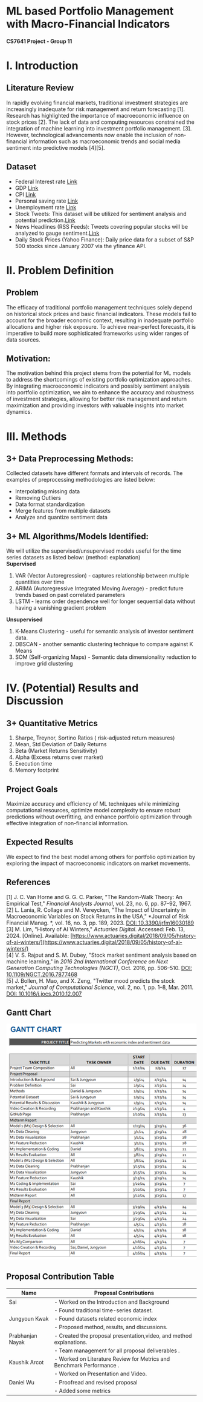 # ML based Portfolio Management with Macro-Financial Indicators
#### CS7641 Project - Group 11

# I. Introduction

## Literature Review

In rapidly evolving financial markets, traditional investment strategies are increasingly inadequate for risk management and return forecasting [1]. Research has highlighted the importance of macroeconomic influence on stock prices [2]. The lack of data and computing resources constrained the integration of machine learning into investment portfolio management. [3]. However, technological advancements now enable the inclusion of non-financial information such as macroeconomic trends and social media sentiment into predictive models [4][5].

## Dataset
- Federal Interest rate [Link](https://fred.stlouisfed.org/series/DFF)
- GDP  [Link](https://fred.stlouisfed.org/series/GDP)
- CPI  [Link](https://fred.stlouisfed.org/series/CPIAUCSL)
- Personal saving rate [Link](https://fred.stlouisfed.org/series/PSAVERT)
- Unemployment rate [Link](https://fred.stlouisfed.org/series/UNRATE)
- Stock Tweets: This dataset will be utilized for sentiment analysis and potential prediction.[Link](https://www.kaggle.com/datasets/equinxx/stock-tweets-for-sentiment-analysis-and-prediction)
- News Headlines (RSS Feeds): Tweets covering popular stocks will be analyzed to gauge sentiment.[Link](https://www.kaggle.com/datasets/shtrausslearning/news-trading/data)
- Daily Stock Prices (Yahoo Finance): Daily price data for a subset of S&P 500 stocks since January 2007 via the yfinance API.

# II. Problem Definition

## Problem

The efficacy of traditional portfolio management techniques solely depend on historical stock prices and basic financial indicators. These models fail to account for the broader economic context, resulting in inadequate portfolio allocations and higher risk exposure. To achieve near-perfect forecasts, it is imperative to build more sophisticated frameworks using wider ranges of data sources.


## Motivation:
The motivation behind this project stems from the potential for ML models to address the shortcomings of existing portfolio optimization approaches. By integrating macroeconomic indicators and possibly sentiment analysis into portfolio optimization, we aim to enhance the accuracy and robustness of investment strategies, allowing for better risk management and return maximization and providing investors with valuable insights into market dynamics.

# III. Methods

## 3+ Data Preprocessing Methods:
Collected datasets have different formats and intervals of records. The examples of preprocessing methodologies are listed below:<br>
- Interpolating missing data 
- Removing Outliers
- Data format standardization
- Merge features from multiple datasets
- Analyze and quantize sentiment data

## 3+ ML Algorithms/Models Identified:
We will utilize the supervised/unsupervised models useful for the time series datasets as listed below: (method: explanation)<br>
**Supervised**
1. VAR (Vector Autoregression) - captures relationship between multiple quantities over time
2.  ARIMA (Autoregressive Integrated Moving Average) - predict future trends based on past correlated parameters
3. LSTM - learns order dependence well for longer sequential data without having a vanishing gradient problem 

**Unsupervised**
1. K-Means Clustering - useful for semantic analysis of investor sentiment data.
2. DBSCAN - another semantic clustering technique to compare against K Means
3. SOM (Self-organizing Maps) - Semantic data dimensionality reduction to improve grid clustering


# IV. (Potential) Results and Discussion
## 3+ Quantitative Metrics
1. Sharpe, Treynor, Sortino Ratios ( risk-adjusted return measures)
2. Mean, Std Deviation of Daily Returns
4. Beta (Market Returns Sensitivity)
5. Alpha (Excess returns over market)
6. Execution time
7. Memory footprint

## Project Goals
Maximize accuracy and efficiency of ML techniques while minimizing computational resources, optimize model complexity to ensure robust predictions without overfitting, and enhance portfolio optimization through effective integration of non-financial information.

## Expected Results
We expect to find the best model among others for portfolio optimization by exploring the impact of macroeconomic indicators on market movements.

## References

[1] J. C. Van Horne and G. G. C. Parker, "The Random-Walk Theory: An Empirical Test," *Financial Analysts Journal*, vol. 23, no. 6, pp. 87–92, 1967. <br>
[2] L. Lania, R. Collage and M. Vereycken, "The Impact of Uncertainty in Macroeconomic Variables on Stock Returns in the USA," *Journal of Risk Financial Manag. *, vol. 16, no. 3, pp. 189, 2023. [DOI: 10.3390/jrfm16030189](https://doi.org/10.3390/jrfm16030189) <br>
[3] M. Lim, "History of AI Winters," *Actuaries Digital*. Accessed: Feb. 13, 2024. [Online]. Available: [https://www.actuaries.digital/2018/09/05/history-of-ai-winters/](https://www.actuaries.digital/2018/09/05/history-of-ai-winters/)<br>
[4] V. S. Rajput and S. M. Dubey, "Stock market sentiment analysis based on machine learning," in *2016 2nd International Conference on Next Generation Computing Technologies (NGCT)*, Oct. 2016, pp. 506–510. [DOI: 10.1109/NGCT.2016.7877468](https://doi.org/10.1109/NGCT.2016.7877468)<br>
[5] J. Bollen, H. Mao, and X. Zeng, "Twitter mood predicts the stock market," *Journal of Computational Science*, vol. 2, no. 1, pp. 1–8, Mar. 2011. [DOI: 10.1016/j.jocs.2010.12.007](https://doi.org/10.1016/j.jocs.2010.12.007)


## Gantt Chart


<img src="images/gantt_chart.png" width = "600">





## Proposal Contribution Table

| Name     | Proposal Contributions                                     |
|----------|-------------------------------------------------------------|
| Sai      | - Worked on the Introduction and Background        |
|          | - Found traditional time-series dataset.       |
| Jungyoun Kwak  | - Found datasets related economic index        |
|          | - Proposed method, results, and discussions.         |
| Prabhanjan Nayak  | - Created the proposal presentation,video, and method explanations.            |
|          | - Team management for all proposal deliverables .     |
| Kaushik Arcot  | - Worked on Literature Review for Metrics and Benchmark Performance .|
|          | - Worked on Presentation and Video.    |
| Daniel Wu  | - Proofread and revised proposal |
|          | - Added some metrics    |




